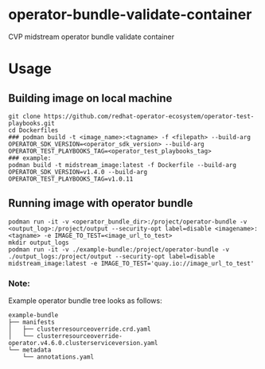 # operator-bundle-validate-container
CVP midstream operator bundle validate container

# Usage

## Building image on local machine 

```
git clone https://github.com/redhat-operator-ecosystem/operator-test-playbooks.git
cd Dockerfiles
### podman build -t <image_name>:<tagname> -f <filepath> --build-arg OPERATOR_SDK_VERSION=<operator_sdk_version> --build-arg OPERATOR_TEST_PLAYBOOKS_TAG=<operator_test_playbooks_tag>
### example:
podman build -t midstream_image:latest -f Dockerfile --build-arg OPERATOR_SDK_VERSION=v1.4.0 --build-arg OPERATOR_TEST_PLAYBOOKS_TAG=v1.0.11
```

## Running image with operator bundle

```
podman run -it -v <operator_bundle_dir>:/project/operator-bundle -v <output_log>:/project/output --security-opt label=disable <imagename>:<tagname> -e IMAGE_TO_TEST=<image_url_to_test>
mkdir output_logs
podman run -it -v ./example-bundle:/project/operator-bundle -v ./output_logs:/project/output --security-opt label=disable midstream_image:latest -e IMAGE_TO_TEST='quay.io://image_url_to_test' 
```

### Note:
Example operator bundle tree looks as follows:
```
example-bundle
├── manifests
│   ├── clusterresourceoverride.crd.yaml
│   └── clusterresourceoverride-operator.v4.6.0.clusterserviceversion.yaml
└── metadata
    └── annotations.yaml
```

